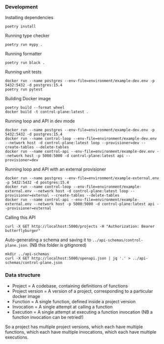 ### Development

Installing dependencies
```commandline
poetry install
```

Running type checker
```commandline
poetry run mypy .
```

Running formatter
```commandline
poetry run black .
```

Running unit tests
```commandline
docker run --name postgres --env-file=environment/example-dev.env -p 5432:5432 -d postgres:15.4
poetry run pytest
```

Building Docker image
```commandline
poetry build --format wheel
docker build -t control-plane:latest .
```

Running loop and API in dev mode
```commandline
docker run --name postgres --env-file=environment/example-dev.env -p 5432:5432 -d postgres:15.4
docker run --name control-loop --env-file=environment/example-dev.env --network host -d control-plane:latest loop --provisioner=dev --create-tables --delete-tables
docker run --name control-api --env-file=environment/example-dev.env --network host -p 5000:5000 -d control-plane:latest api --provisioner=dev
```

Running loop and API with an external provisioner
```commandline
docker run --name postgres --env-file=environment/example-external.env -p 5432:5432 -d postgres:15.4
docker run --name control-loop --env-file=environment/example-external.env --network host -d control-plane:latest loop --provisioner=external --create-tables --delete-tables
docker run --name control-api --env-file=environment/example-external.env --network host -p 5000:5000 -d control-plane:latest api --provisioner=external
```

Calling this API
```commandline
curl -X GET http://localhost:5000/projects -H "Authorization: Bearer butterflyburger"
```

Auto-generating a schema and saving it to `../api-schemas/control-plane.json`. (NB this folder is gitignored)
```commandline
mkdir ../api-schemas
curl -X GET http://localhost:5000/openapi.json | jq '.' > ../api-schemas/control-plane.json
```

### Data structure

- Project = A codebase, containing definitions of functions
- Project version = A version of a project, corresponding to a particular docker image
- Function = A single function, defined inside a project version
- Invocation = A single attempt at calling a function
- Execution = A single attempt at executing a function invocation (NB a function invocation can be retried!)

So a project has multiple project versions, which each have multiple functions, which each have multiple invocations,
which each have multiple executions.
